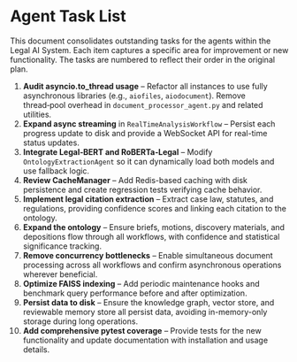# Agent Task List

This document consolidates outstanding tasks for the agents within the Legal AI System. Each item captures a specific area for improvement or new functionality. The tasks are numbered to reflect their order in the original plan.

1. **Audit asyncio.to_thread usage** – Refactor all instances to use fully asynchronous libraries (e.g., `aiofiles`, `aiodocument`). Remove thread‑pool overhead in `document_processor_agent.py` and related utilities.
2. **Expand async streaming** in `RealTimeAnalysisWorkflow` – Persist each progress update to disk and provide a WebSocket API for real-time status updates.
3. **Integrate Legal‑BERT and RoBERTa‑Legal** – Modify `OntologyExtractionAgent` so it can dynamically load both models and use fallback logic.
4. **Review CacheManager** – Add Redis-based caching with disk persistence and create regression tests verifying cache behavior.
5. **Implement legal citation extraction** – Extract case law, statutes, and regulations, providing confidence scores and linking each citation to the ontology.
6. **Expand the ontology** – Ensure briefs, motions, discovery materials, and depositions flow through all workflows, with confidence and statistical significance tracking.
7. **Remove concurrency bottlenecks** – Enable simultaneous document processing across all workflows and confirm asynchronous operations wherever beneficial.
8. **Optimize FAISS indexing** – Add periodic maintenance hooks and benchmark query performance before and after optimization.
9. **Persist data to disk** – Ensure the knowledge graph, vector store, and reviewable memory store all persist data, avoiding in-memory-only storage during long operations.
10. **Add comprehensive pytest coverage** – Provide tests for the new functionality and update documentation with installation and usage details.

